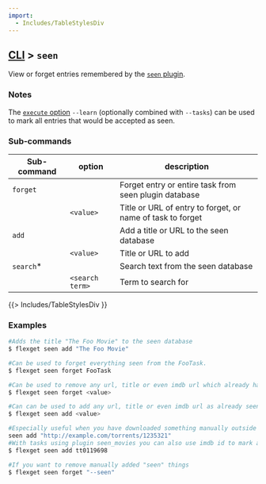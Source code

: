 ```yaml
---
import:
  - Includes/TableStylesDiv
---
```


## [CLI](/CLI) > `seen`
View or forget entries remembered by the [`seen` plugin](/Plugins/seen).

### Notes
The [`execute` option](/CLI/execute) `--learn` (optionally combined with `--tasks`) can be used to mark all entries that would be accepted as seen.

### Sub-commands
| Sub-command | option | description |
| --- | --- | --- |
| `forget` || Forget entry or entire task from seen plugin database |
|| `<value>` |  Title or URL of entry to forget, or name of task to forget |
| `add` || Add a title or URL to the seen database |
|| `<value>` | Title or URL to add |
| `search`* || Search text from the seen database |
|| `<search term>` | Term to search for |
{{> Includes/TableStylesDiv }}

### Examples
```bash
#Adds the title "The Foo Movie" to the seen database
$ flexget seen add "The Foo Movie"

#Can be used to forget everything seen from the FooTask.
$ flexget seen forget FooTask

#Can be used to remove any url, title or even imdb url which already has been seen once to be downloaded again
$ flexget seen forget <value>

#Can can be used to add any url, title or even imdb url as already seen  preventing them to be downloaded
$ flexget seen add <value>

#Especially useful when you have downloaded something manually outside FlexGet
seen add "http://example.com/torrents/1235321"
#With tasks using plugin seen_movies you can also use imdb id to mark any movie as already seen
$ flexget seen add tt0119698

#If you want to remove manually added "seen" things
$ flexget seen forget "--seen"
```